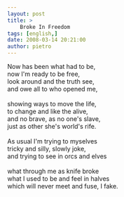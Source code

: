```yaml
---
layout: post
title: >
    Broke In Freedom
tags: [english,]
date: 2008-03-14 20:21:00
author: pietro
---
```

Now has been what had to be,<br/>now I'm ready to be free,<br/>look around and the truth see,<br/>and owe all to who opened me,<br/><br/>showing ways to move the life,<br/>to change and like the alive,<br/>and no brave, as no one's slave,<br/>just as other she's world's rife.<br/><br/>As usual I'm trying to myselves<br/>tricky and silly, slowly joke,<br/>and trying to see in orcs and elves<br/><br/>what through me as knife broke<br/>what I used to be and feel in halves<br/>which will never meet and fuse, I fake.
